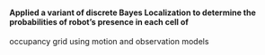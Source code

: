 #### Applied a variant of discrete Bayes Localization to determine the probabilities of robot’s presence in each cell of
occupancy grid using motion and observation models

